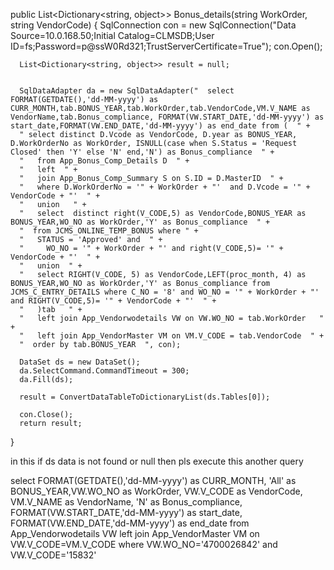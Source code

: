   public List<Dictionary<string, object>> Bonus_details(string WorkOrder, string VendorCode)
  {
      SqlConnection con = new SqlConnection("Data Source=10.0.168.50;Initial Catalog=CLMSDB;User ID=fs;Password=p@ssW0Rd321;TrustServerCertificate=True");
      con.Open();


      List<Dictionary<string, object>> result = null;


      SqlDataAdapter da = new SqlDataAdapter("  select FORMAT(GETDATE(),'dd-MM-yyyy') as CURR_MONTH,tab.BONUS_YEAR,tab.WorkOrder,tab.VendorCode,VM.V_NAME as VendorName,tab.Bonus_compliance, FORMAT(VW.START_DATE,'dd-MM-yyyy') as start_date,FORMAT(VW.END_DATE,'dd-MM-yyyy') as end_date from (  " +
      " select distinct D.Vcode as VendorCode, D.year as BONUS_YEAR, D.WorkOrderNo as WorkOrder, ISNULL(case when S.Status = 'Request Closed' then 'Y' else 'N' end,'N') as Bonus_compliance  " +
      "   from App_Bonus_Comp_Details D  " +
      "   left  " +
      "   join App_Bonus_Comp_Summary S on S.ID = D.MasterID  " +
      "   where D.WorkOrderNo = '" + WorkOrder + "'  and D.Vcode = '" + VendorCode + "'  " +
      "   union   " +
      "   select  distinct right(V_CODE,5) as VendorCode,BONUS_YEAR as BONUS_YEAR,WO_NO as WorkOrder,'Y' as Bonus_compliance  " +
      "  from JCMS_ONLINE_TEMP_BONUS where " +
      "   STATUS = 'Approved' and  " +
      "     WO_NO = '" + WorkOrder + "' and right(V_CODE,5)= '" + VendorCode + "'  " +
      "   union  " +
      "   select RIGHT(V_CODE, 5) as VendorCode,LEFT(proc_month, 4) as BONUS_YEAR,WO_NO as WorkOrder,'Y' as Bonus_compliance from JCMS_C_ENTRY_DETAILS where C_NO = '8' and WO_NO = '" + WorkOrder + "' and RIGHT(V_CODE,5)= '" + VendorCode + "'  " +
      "   )tab   " +
      "   left join App_Vendorwodetails VW on VW.WO_NO = tab.WorkOrder   " +
      "   left join App_VendorMaster VM on VM.V_CODE = tab.VendorCode  " +
      "  order by tab.BONUS_YEAR  ", con);
     
      DataSet ds = new DataSet();
      da.SelectCommand.CommandTimeout = 300;
      da.Fill(ds);

      result = ConvertDataTableToDictionaryList(ds.Tables[0]);
     
      con.Close();
      return result;

  }




in this if ds data is not found or null then pls execute this another query    


 select FORMAT(GETDATE(),'dd-MM-yyyy') as CURR_MONTH, 'All' as BONUS_YEAR,VW.WO_NO as WorkOrder,  VW.V_CODE as VendorCode,   VM.V_NAME as VendorName,  'N' as Bonus_compliance,   FORMAT(VW.START_DATE,'dd-MM-yyyy') as start_date,  FORMAT(VW.END_DATE,'dd-MM-yyyy') as end_date   from App_Vendorwodetails VW left join App_VendorMaster VM on VW.V_CODE=VM.V_CODE  where VW.WO_NO='4700026842' and VW.V_CODE='15832'
